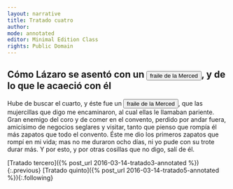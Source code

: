 ```yaml
---
layout: narrative
title: Tratado cuatro
author:
mode: annotated
editor: Minimal Edition Class
rights: Public Domain
---
```


  
## Cómo Lázaro se asentó con un <button data-balloon-pos="up" data-balloon-length="xlarge" data-balloon='es el cuarto amo de Lázaro. A éste no le interesa mucho la comida o los deberes en el convento, pues siempre está afuera buscando eventos más interesantes. Según el protagonista, el fraile es el que rompe más zapatos de todo el convento porque siempre está caminando.'>fraile de la Merced</button>, y de lo que le acaeció con él

  
 Hube de buscar el cuarto, y éste fue un <button data-balloon-pos="up" data-balloon-length="xlarge" data-balloon='es el cuarto amo de Lázaro. A éste no le interesa mucho la comida o los deberes en el convento, pues siempre está afuera buscando eventos más interesantes. Según el protagonista, el fraile es el que rompe más zapatos de todo el convento porque siempre está caminando.'>fraile de la Merced</button>, que las mujercillas que digo me encaminaron, al cual ellas le llamaban pariente. Gran enemigo del coro y de comer en el convento, perdido por andar fuera, amicísimo de negocios seglares y visitar, tanto que pienso que rompía él más zapatos que todo el convento. Éste me dio los primeros zapatos que rompí en mi vida; mas no me duraron ocho días, ni yo pude con su trote durar más. Y por esto, y por otras cosillas que no digo, salí de él. 
   

<div class="inline-nav" markdown="1">
[Tratado tercero]({% post_url 2016-03-14-tratado3-annotated %}){:.previous}
[Tratado quinto]({% post_url 2016-03-14-tratado5-annotated %}){:.following}

</div>
